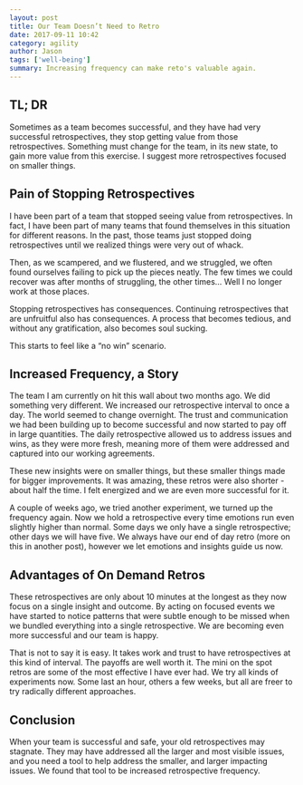 ```yaml
---
layout: post
title: Our Team Doesn’t Need to Retro
date: 2017-09-11 10:42
category: agility
author: Jason
tags: ['well-being']
summary: Increasing frequency can make reto's valuable again.
---
```


## TL; DR

Sometimes as a team becomes successful, and they have had very successful retrospectives, they stop getting value from those retrospectives. Something must change for the team, in its new state, to gain more value from this exercise. I suggest more retrospectives focused on smaller things.

## Pain of Stopping Retrospectives

I have been part of a team that stopped seeing value from retrospectives. In fact, I have been part of many teams that found themselves in this situation for different reasons. In the past, those teams just stopped doing retrospectives until we realized things were very out of whack.

Then, as we scampered, and we flustered, and we struggled, we often found ourselves failing to pick up the pieces neatly. The few times we could recover was after months of struggling, the other times… Well I no longer work at those places.

Stopping retrospectives has consequences. Continuing retrospectives that are unfruitful also has consequences. A process that becomes tedious, and without any gratification, also becomes soul sucking.

This starts to feel like a “no win” scenario.

## Increased Frequency, a Story

The team I am currently on hit this wall about two months ago. We did something very different. We increased our retrospective interval to once a day. The world seemed to change overnight. The trust and communication we had been building up to become successful and now started to pay off in large quantities. The daily retrospective allowed us to address issues and wins, as they were more fresh, meaning more of them were addressed and captured into our working agreements.

These new insights were on smaller things, but these smaller things made for bigger improvements. It was amazing, these retros were also shorter - about half the time. I felt energized and we are even more successful for it.

A couple of weeks ago, we tried another experiment, we turned up the frequency again. Now we hold a retrospective every time emotions run even slightly higher than normal. Some days we only have a single retrospective; other days we will have five. We always have our end of day retro (more on this in another post), however we let emotions and insights guide us now.

## Advantages of On Demand Retros

These retrospectives are only about 10 minutes at the longest as they now focus on a single insight and outcome. By acting on focused events we have started to notice patterns that were subtle enough to be missed when we bundled everything into a single retrospective. We are becoming even more successful and our team is happy.

That is not to say it is easy. It takes work and trust to have retrospectives at this kind of interval. The payoffs are well worth it. The mini on the spot retros are some of the most effective I have ever had. We try all kinds of experiments now. Some last an hour, others a few weeks, but all are freer to try radically different approaches.

## Conclusion

When your team is successful and safe, your old retrospectives may stagnate. They may have addressed all the larger and most visible issues, and you need a tool to help address the smaller, and larger impacting issues. We found that tool to be increased retrospective frequency.
